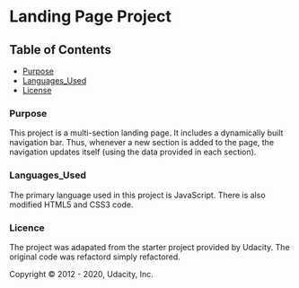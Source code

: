 # Landing Page Project


## Table of Contents

* [Purpose](#Purpose)
* [Languages_Used](#Languages_Used)
* [License](#License)

### Purpose

This project is a multi-section landing page. It includes a dynamically built navigation bar. Thus, whenever a new section is added to the page, the navigation updates itself (using the data provided in each section). 


### Languages_Used

The primary language used in this project is JavaScript. There is also modified HTML5 and CSS3 code. 


### Licence

The project was adapated from the starter project provided by Udacity. The original code was refactord simply refactored.

Copyright © 2012 - 2020, Udacity, Inc.